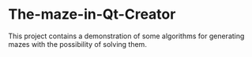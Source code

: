 # The-maze-in-Qt-Creator
This project contains a demonstration of some algorithms for generating mazes with the possibility of solving them.
